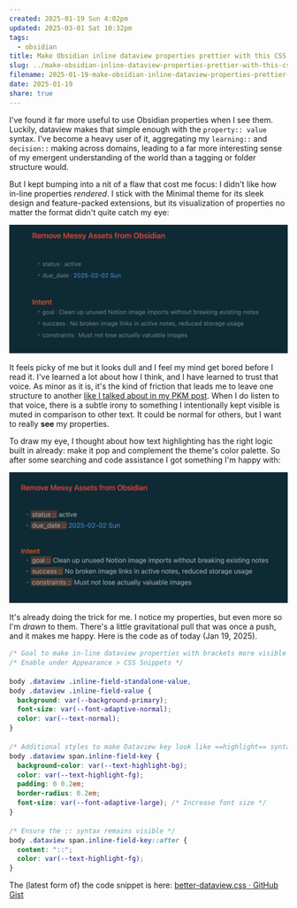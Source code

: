 ```yaml
---
created: 2025-01-19 Sun 4:02pm
updated: 2025-03-01 Sat 10:32pm
tags:
  - obsidian
title: Make Obsidian inline dataview properties prettier with this CSS
slug: ../make-obsidian-inline-dataview-properties-prettier-with-this-css
filename: 2025-01-19-make-obsidian-inline-dataview-properties-prettier-with-this-css
date: 2025-01-19
share: true
---
```

I've found it far more useful to use Obsidian properties when I see them. Luckily, dataview makes that simple enough with the `property:: value` syntax. I've become a heavy user of it, aggregating my `learning::` and `decision::`  making across domains, leading to a far more interesting sense of my emergent understanding of the world than a tagging or folder structure would. 

But I kept bumping into a nit of a flaw that cost me focus: I didn't like how in-line properties *rendered*. I stick with the Minimal theme for its sleek design and feature-packed extensions, but its visualization of properties no matter the format didn't quite catch my eye:

![dataview-css-before.png](../../static/images/dataview-css-before.png)

It feels picky of me but it looks dull and I feel my mind get bored before I read it. I've learned a lot about how I think, and I have learned to trust that voice. As minor as it is, it's the kind of friction that leads me to leave one structure to another [like I talked about in my PKM post](https://mbbroberg.fun/my-path-to-personal-knowledge-management-pkm/). When I do listen to that voice, there is a subtle irony to something I intentionally kept visible is muted in comparison to other text. It could be normal for others, but I want to really **see** my properties. 

To draw my eye, I thought about how text highlighting has the right logic built in already: make it pop and complement the theme's color palette. So after some searching and code assistance I got something I'm happy with: 

![dataview-css-after.png](../../static/images/dataview-css-after.png)

It's already doing the trick for me. I notice my properties, but even more so I'm *drawn* to them. There's a little gravitational pull that was once a push, and it makes me happy. Here is the code as of today (Jan 19, 2025). 

```css
/* Goal to make in-line dataview properties with brackets more visible */
/* Enable under Appearance > CSS Snippets */

body .dataview .inline-field-standalone-value, 
body .dataview .inline-field-value {
  background: var(--background-primary);
  font-size: var(--font-adaptive-normal);
  color: var(--text-normal);
}

/* Additional styles to make Dataview key look like ==highlight== syntax */
body .dataview span.inline-field-key {
  background-color: var(--text-highlight-bg);
  color: var(--text-highlight-fg);
  padding: 0 0.2em;
  border-radius: 0.2em;
  font-size: var(--font-adaptive-large); /* Increase font size */
}

/* Ensure the :: syntax remains visible */
body .dataview span.inline-field-key::after {
  content: "::";
  color: var(--text-highlight-fg);
}
```

The (latest form of) the code snippet is here: [better-dataview.css · GitHub Gist](https://gist.github.com/mbbroberg/f56d1966352c366c835b957bd24e1013)